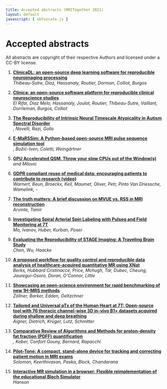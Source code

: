 ```yaml
--- 
title: Accepted abstracts (MRITogether 2021)
layout: default
javascript: [ obfuscate.js ]
--- 
```


# Accepted abstracts
All abstracts are copyright of their respective Authors and licensed under a CC-BY license.

1. **[ClinicaDL: an open-source deep learning software for reproducible neuroimaging processing](files/abstracts/thibeau-sutre.pdf)**\
_Thibeau-Sutre, Diaz, Hassanaly, Routier, Dormon, Colliot, Burgos_

2. **[Clinica: an open-source software platform for reproducible clinical neuroscience studies](files/abstracts/el_rifai.pdf)**\
_El Rifai, Diaz Melo, Hassanaly, Joulot, Routier, Thibeau-Sutre, Vaillant, Durrleman, Burgos, Colliot_

3. **[The Reproducibility of Intrinsic Neural Timescale Atypicality in Autism Spectral Disorder](files/abstracts/jackson.pdf)**\
_<script language="javascript">obfuscate('Jackson', 'jejac2', 'student.monash.edu');</script>, Novelli, Razi, Gollo_

4. **[E-MaRSSim: A Python-based open-source MRI pulse sequence simulation tool](files/abstracts/tensen.pdf)**\
_<script language="javascript">obfuscate('Tensen', 't.o.tensen', 'student.tudelft.nl');</script>, Božić-Iven, Coletti, Weingärtner_

5. **[GPU Accelerated QSM. Throw your slow CPUs out of the Window(s)](files/abstracts/fuchs.pdf)**\
_<script language="javascript">obfuscate('Fuchs', 'p.fuchs', 'ucl.ac.uk');</script> and Milovic_

6. **[GDPR compliant reuse of medical data: encouraging patients to contribute to research (video)](files/abstracts/warnert.pdf)**\
_Warnert, Beun, Broeckx, Keil, Maumet, Oliver, Petr, Pinto Van Driessche, Wamelink, <script language="javascript">obfuscate('Clement', 'patricia.clement', 'ugent.be');</script> - <script language="javascript">obfuscate('COST Action email', 'glimr.cost.wg5', 'gmail.com');</script>_

7. **[The truth matters: A brief discussion on MVUE vs. RSS in MRI reconstruction](files/abstracts/arvinte.pdf)**\
_Arvinte, Tamir_

8. **[Investigating Spiral Arterial Spin Labeling with Pulseq and Field Monitoring at 7T](files/abstracts/ma.pdf)**\
_Ma, Ivanov, Huber, Kurban, Poser_

9. **[Evaluating the Reproducibility of STAGE Imaging: A Traveling Brain Study](files/abstracts/chen.pdf)**\
_Chen, Wu, Haacke_

10. **[A proposed workflow for quality control and reproducible data analysis of healthcare-acquired quantitative MR using XNat](files/abstracts/berks.pdf)**\
_Berks, Hubbard Cristinacce, Price, Mchugh, Tar, Dubec, Cheung, Jauregui-Osoro, Doran, O'Connor, Little_

11. **[Showcasing an open-science environment for rapid benchmarking of new 1H-MRS methods](files/abstracts/zoellner.pdf)**\
_Zöllner, Barker, Edden, Oeltzchner_

12. **[Tailored and Universal pTx of the Human Heart at 7T: Open-source tool with 76 thoracic channel-wise 3D in-vivo B1+ datasets acquired during shallow and deep breathing](files/abstracts/aigner.pdf)**\
_Aigner, Dietrich, Krüger, Lutz, Schmitter_

13. **[Comparative Review of Algorithms and Methods for proton-density fat fraction (PDFF) quantification](files/abstracts/daude.pdf)**\
_<script language="javascript">obfuscate('Daudé', 'pierre.daude', 'etu.univ-amu.fr');</script>, Kober, Confort Gouny, Bernard, Rapacchi_

14. **[Pilot-Tone: A compact, stand-alone device for tracking and correcting patient motion in MRI exams](files/abstracts/solomon.pdf)**\
_Solomon, Keerthivasan, Paska, Block, Chandarana_

15. **[Interactive MR simulation in a browser: Flexible reimplementation
of the educational Bloch Simulator](files/abstracts/hanson.pdf)**\
_Hanson_ 



